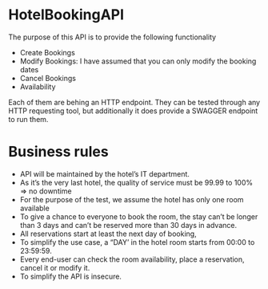 # HotelBookingAPI

The purpose of this API is to provide the following functionality
- Create Bookings
- Modify Bookings: I have assumed that you can only modify the booking dates
- Cancel Bookings
- Availability

Each of them are behing an HTTP endpoint. They can be tested through any HTTP requesting tool, but additionally it does provide a SWAGGER endpoint to run them.

# Business rules
- API will be maintained by the hotel’s IT department.
- As it’s the very last hotel, the quality of service must be 99.99 to 100% => no downtime
- For the purpose of the test, we assume the hotel has only one room available
- To give a chance to everyone to book the room, the stay can’t be longer than 3 days and can’t be reserved more than 30 days in advance.
- All reservations start at least the next day of booking,
- To simplify the use case, a “DAY’ in the hotel room starts from 00:00 to 23:59:59.
- Every end-user can check the room availability, place a reservation, cancel it or modify it.
- To simplify the API is insecure.